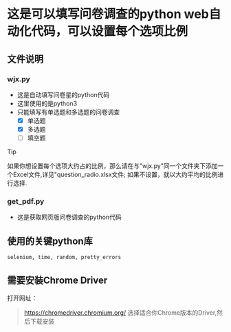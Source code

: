 # 这是可以填写问卷调查的python web自动化代码，可以设置每个选项比例
## 文件说明
### wjx.py
* 这是自动填写问卷星的python代码
* 这里使用的是python3
* 只能填写有单选题和多选题的问卷调查
    - [x] 单选题
    - [x] 多选题
    - [ ] 填空题
> [!TIP]
> 如果你想设置每个选项大约占的比例，那么请在与"wjx.py"同一个文件夹下添加一个Excel文件,详见"question_radio.xlsx文件; 如果不设置，就以大约平均的比例进行选择.
### get_pdf.py
* 这是获取网页版问卷调查的python代码

## 使用的关键python库
```
selenium, time, random, pretty_errors
```

## 需要安装Chrome Driver
打开网址：
> https://chromedriver.chromium.org/
选择适合你Chrome版本的Driver,然后下载安装
